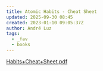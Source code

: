 ```yaml
---
title: Atomic Habits - Cheat Sheet
updated: 2025-09-30 08:45
created: 2023-01-10 09:05:37Z
author: André Luz
tags:
  - _fav
  - books
---
```


[Habits+Cheat+Sheet.pdf](Habits_Cheat_Sheet.pdf)